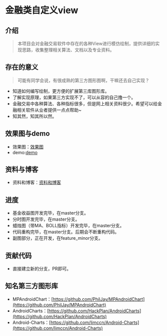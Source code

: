 # 金融类自定义view

## 介绍
> 本项目会对金融交易软件中存在的各种View进行模仿绘制，提供详细的实现思路，收集整理相关算法、文档以及专业资料。

## 存在的意义
> 可能有同学会说，有很成熟的第三方图形图啊，干嘛还去自己实现？

* 知道如何编写绘制，更方便的扩展第三库图形库。
* 了解实现原理，如果第三方实现不了，可以从容的自己撸一个。
* 金融交易中各种算法、各种指标很多，但是网上相关资料很少。希望可以给金融相关软件从业者提供一点点帮助~
* 知其然，知其所以然。

## 效果图与demo
* 效果图：[效果图](https://github.com/scsfwgy/FinancialCustomerView/blob/master/%E8%B5%84%E6%96%99%E4%B8%8E%E6%96%87%E6%A1%A3/%E6%95%88%E6%9E%9C%E5%9B%BE%E5%92%8C%E8%BF%9B%E5%BA%A6.md)
* demo:[demo](https://github.com/scsfwgy/FinancialCustomerView/tree/master/apk)

## 资料与博客
* 资料和博客：[资料和博客](https://github.com/scsfwgy/FinancialCustomerView/tree/master/%E8%B5%84%E6%96%99%E4%B8%8E%E6%96%87%E6%A1%A3)

## 进度
* 基金收益图开发完毕，在master分支。
* 分时图开发完毕，在master分支。
* 蜡烛图（带MA、BOLL指标）开发完毕，在master分支。
* 代码重构完毕，在master分支。后期会不断重构代码。
* 副图部分，正在开发，在feature_minor分支。

## 贡献代码
* 直接建立新的分支，PR即可。

## 知名第三方图形库
* MPAndroidChart：[https://github.com/PhilJay/MPAndroidChart](https://github.com/PhilJay/MPAndroidChart)
* AndroidCharts：[https://github.com/HackPlan/AndroidCharts](https://github.com/HackPlan/AndroidCharts)
* Android-Charts：[https://github.com/limccn/Android-Charts](https://github.com/limccn/Android-Charts)
